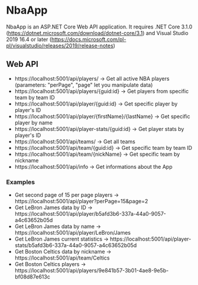 # NbaApp

NbaApp is an ASP.NET Core Web API application.
It requires .NET Core 3.1.0 (https://dotnet.microsoft.com/download/dotnet-core/3.1) and Visual Studio 2019 16.4 or later (https://docs.microsoft.com/pl-pl/visualstudio/releases/2019/release-notes)

## Web API
 - https://localhost:5001/api/players/ -> Get all active NBA players (parameters: "perPage", "page" let you manipulate data)
 - https://localhost:5001/api/players/{guid:id} -> Get players from specific team by team ID
 - https://localhost:5001/api/player/{guid:id} -> Get specific player by player's ID
 - https://localhost:5001/api/player/{firstName}/{lastName} -> Get specific player by name
 - https://localhost:5001/api/player-stats/{guid:id} -> Get player stats by player's ID
 - https://localhost:5001/api/teams/ -> Get all teams
 - https://localhost:5001/api/team/{guid:id} -> Get specific team by team ID
 - https://localhost:5001/api/team/{nickName} -> Get specific team by nickname
 - https://localhost:5001/api/info -> Get informations about the App

### Examples
 - Get second page of 15 per page players -> https://localhost:5001/api/player?perPage=15&page=2
 - Get LeBron James data by ID -> https://localhost:5001/api/player/b5afd3b6-337a-44a0-9057-a4c63652b05d
 - Get LeBron James data by name -> https://localhost:5001/api/player/LeBron/James
 - Get LeBron James current statistics -> https://localhost:5001/api/player-stats/b5afd3b6-337a-44a0-9057-a4c63652b05d
 - Get Boston Celtics data by nickname -> https://localhost:5001/api/team/Celtics
 - Get Boston Celtics players -> https://localhost:5001/api/players/9e841b57-3b01-4ae8-9e5b-bf08d87e613c
